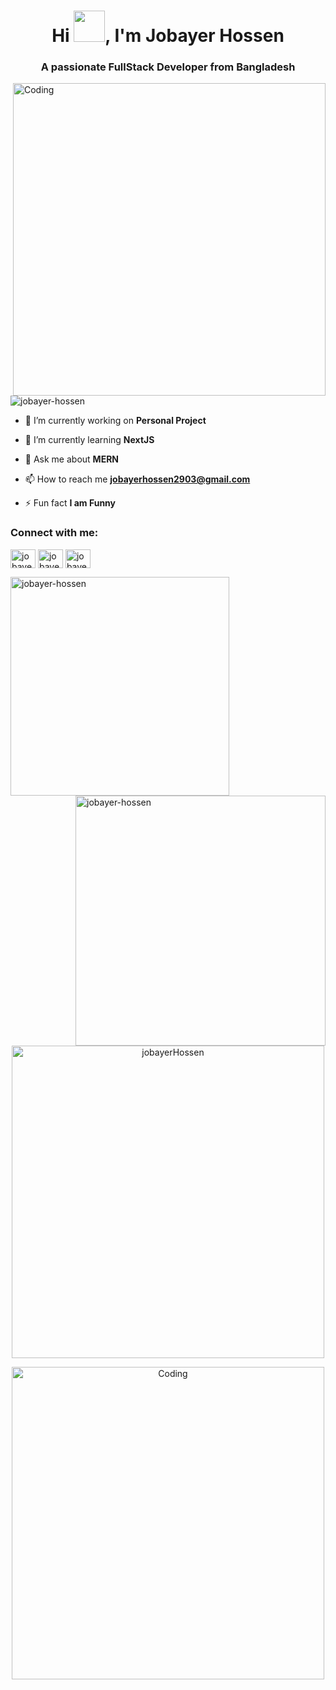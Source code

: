 

<h1 align="center">Hi <img src = "https://raw.githubusercontent.com/shakilahmedatik/shakilahmedatik/main/hi.gif" width="50px" height="50px">, I'm Jobayer Hossen</h1>
<h3 align="center">A passionate FullStack Developer from Bangladesh</h3>
<img align="right" alt="Coding" width="500" src="https://i.pinimg.com/originals/c6/33/c2/c633c20ede82f0e0ced7d570dbe3a1f3.gif">


<p align="left"> <img src="https://komarev.com/ghpvc/?username=rishavchanda&label=Profile%20views&color=0e75b6&style=flat" alt="jobayer-hossen" /> </p>


- 🔭 I’m currently working on **Personal Project**

- 🌱 I’m currently learning **NextJS**

- 💬 Ask me about **MERN**

- 📫 How to reach me **jobayerhossen2903@gmail.com**

- ⚡ Fun fact **I am Funny**

<h3 align="left">Connect with me:</h3>
<p align="left">
<a href="https://twitter.com/EMONHASAN00" target="blank"><img align="center" src="https://raw.githubusercontent.com/rahuldkjain/github-profile-readme-generator/master/src/images/icons/Social/twitter.svg" alt="jobayer-hossen" height="30" width="40" /></a>
<a href="https://linkedin.com/in/jobayer-hossen-213a961b2" target="blank"><img align="center" src="https://raw.githubusercontent.com/rahuldkjain/github-profile-readme-generator/master/src/images/icons/Social/linked-in-alt.svg" alt="jobayer-hossen" height="30" width="40" /></a>
<a href="https://instagram.com/jobayer_hossen_emon" target="blank"><img align="center" src="https://raw.githubusercontent.com/rahuldkjain/github-profile-readme-generator/master/src/images/icons/Social/instagram.svg" alt="jobayer-hossen" height="30" width="40" /></a>
</p>



<p><img align="left" width="350" src="https://github-readme-stats.vercel.app/api/top-langs?username=jobayer-hossen&show_icons=true&locale=en&layout=compact&theme=tokyonight" alt="jobayer-hossen" /></p>
  
<p><img align="right" width="400" src="https://github-readme-stats.vercel.app/api?username=jobayer-hossen&show_icons=true&locale=en&theme=tokyonight" alt="jobayer-hossen" /></p>

<p align="center" ><img align="center" width="500" src="https://github-readme-streak-stats.herokuapp.com/?user=jobayer-hossen&&theme=tokyonight" alt="jobayerHossen" /></p>

<p align="center"> <img alt="Coding" width="500" src="https://i.pinimg.com/originals/45/2a/f3/452af39e8f2977f5b5b4e3d10c5475cb.gif"/> </p>



















